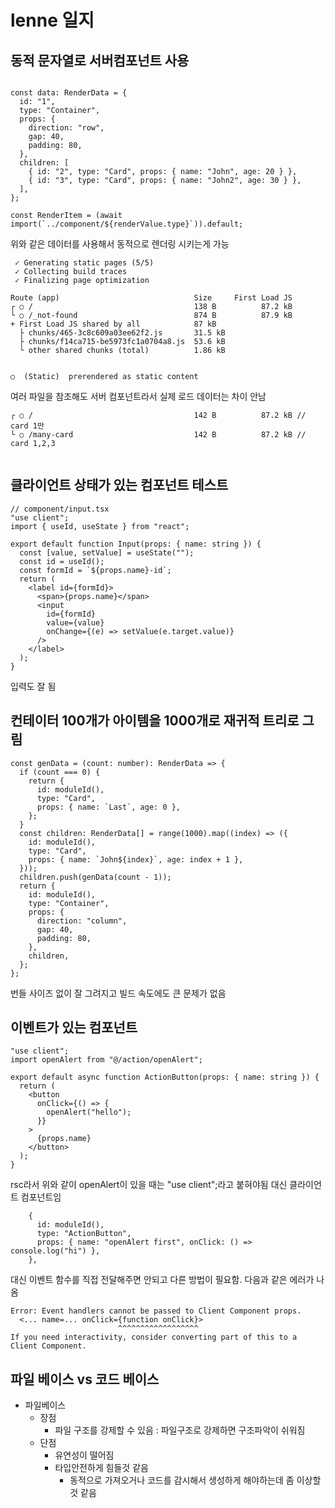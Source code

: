 # lenne 일지

## 동적 문자열로 서버컴포넌트 사용
```

const data: RenderData = {
  id: "1",
  type: "Container",
  props: {
    direction: "row",
    gap: 40,
    padding: 80,
  },
  children: [
    { id: "2", type: "Card", props: { name: "John", age: 20 } },
    { id: "3", type: "Card", props: { name: "John2", age: 30 } },
  ],
};

const RenderItem = (await import(`../component/${renderValue.type}`)).default;
```

위와 같은 데이터를 사용해서 동적으로 렌더링 시키는게 가능

```
 ✓ Generating static pages (5/5)
 ✓ Collecting build traces    
 ✓ Finalizing page optimization    

Route (app)                              Size     First Load JS
┌ ○ /                                    138 B          87.2 kB
└ ○ /_not-found                          874 B          87.9 kB
+ First Load JS shared by all            87 kB
  ├ chunks/465-3c8c609a03ee62f2.js       31.5 kB
  ├ chunks/f14ca715-be5973fc1a0704a8.js  53.6 kB
  └ other shared chunks (total)          1.86 kB


○  (Static)  prerendered as static content
```

여러 파일을 참조해도 서버 컴포넌트라서 실제 로드 데이터는 차이 안남
```
┌ ○ /                                    142 B          87.2 kB // card 1만
└ ○ /many-card                           142 B          87.2 kB // card 1,2,3


```

## 클라이언트 상태가 있는 컴포넌트 테스트
```tsx
// component/input.tsx
"use client";
import { useId, useState } from "react";

export default function Input(props: { name: string }) {
  const [value, setValue] = useState("");
  const id = useId();
  const formId = `${props.name}-id`;
  return (
    <label id={formId}>
      <span>{props.name}</span>
      <input
        id={formId}
        value={value}
        onChange={(e) => setValue(e.target.value)}
      />
    </label>
  );
}
```

입력도 잘 됨

## 컨테이터 100개가 아이템을 1000개로 재귀적 트리로 그림
```tsx
const genData = (count: number): RenderData => {
  if (count === 0) {
    return {
      id: moduleId(),
      type: "Card",
      props: { name: `Last`, age: 0 },
    };
  }
  const children: RenderData[] = range(1000).map((index) => ({
    id: moduleId(),
    type: "Card",
    props: { name: `John${index}`, age: index + 1 },
  }));
  children.push(genData(count - 1));
  return {
    id: moduleId(),
    type: "Container",
    props: {
      direction: "column",
      gap: 40,
      padding: 80,
    },
    children,
  };
};

```

번들 사이즈 없이 잘 그려지고 빌드 속도에도 큰 문제가 없음

## 이벤트가 있는 컴포넌트
```tsx
"use client";
import openAlert from "@/action/openAlert";

export default async function ActionButton(props: { name: string }) {
  return (
    <button
      onClick={() => {
        openAlert("hello");
      }}
    >
      {props.name}
    </button>
  );
}
```
rsc라서 위와 같이 openAlert이 있을 때는 "use client";라고 붙혀야됨
대신 클라이언트 컴포넌트임
```tsx
    {
      id: moduleId(),
      type: "ActionButton",
      props: { name: "openAlert first", onClick: () => console.log("hi") },
    },
```
대신 이벤트 함수를 직접 전달해주면 안되고 다른 방법이 필요함. 다음과 같은 에러가 나옴
```
Error: Event handlers cannot be passed to Client Component props.
  <... name=... onClick={function onClick}>
                        ^^^^^^^^^^^^^^^^^^
If you need interactivity, consider converting part of this to a Client Component.
```

## 파일 베이스 vs 코드 베이스
- 파일베이스
  - 장점
    - 파일 구조를 강제할 수 있음 : 파일구조로 강제하면 구조파악이 쉬워짐
  - 단점
    - 유연성이 떨어짐
    - 타입안전하게 힘들것 같음
      - 동적으로 가져오거나 코드를 감시해서 생성하게 해야하는데 좀 이상할 것 같음